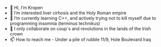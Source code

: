 - 👋 Hi, I’m Kropen
- 👀 I’m interested liver cirhosis and the Holy Roman empire
- 🌱 I’m currently learning C++, and actively trying not to kill myself due to programming insomnia (terminus technikus)
- 💞️ I only collaborate on coup´s and revolutions in the lands of the Irish crown
- 📫 How to reach me - Under a pile of rubble 11/9, Hole Boulevard Iraq

<!---
Kropensaft/Kropensaft is a ✨ special ✨ repository because its `README.md` (this file) appears on your GitHub profile.
You can click the Preview link to take a look at your changes.
--->
